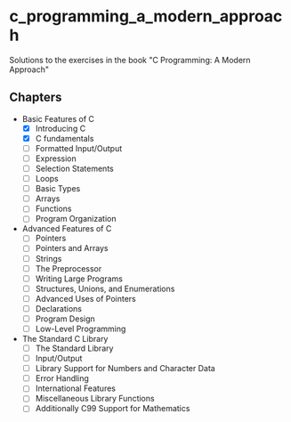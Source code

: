 # c_programming_a_modern_approach

Solutions to the exercises in the book "C Programming: A Modern Approach"

## Chapters

- Basic Features of C
  - [X] Introducing C
  - [X] C fundamentals
  - [ ] Formatted Input/Output
  - [ ] Expression
  - [ ] Selection Statements
  - [ ] Loops
  - [ ] Basic Types
  - [ ] Arrays
  - [ ] Functions
  - [ ] Program Organization
- Advanced Features of C
  - [ ] Pointers
  - [ ] Pointers and Arrays
  - [ ] Strings
  - [ ] The Preprocessor
  - [ ] Writing Large Programs
  - [ ] Structures, Unions, and Enumerations
  - [ ] Advanced Uses of Pointers
  - [ ] Declarations
  - [ ] Program Design
  - [ ] Low-Level Programming
- The Standard C Library
  - [ ] The Standard Library
  - [ ] Input/Output
  - [ ] Library Support for Numbers and Character Data
  - [ ] Error Handling
  - [ ] International Features
  - [ ] Miscellaneous Library Functions
  - [ ] Additionally C99 Support for Mathematics
